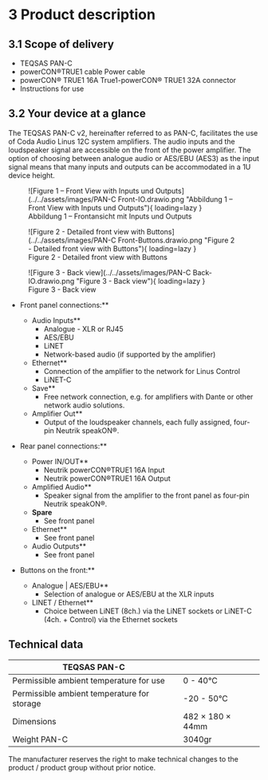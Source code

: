 # 3 Product description
## 3.1 Scope of delivery
- TEQSAS PAN-C
- powerCON®TRUE1 cable Power cable
- powerCON® TRUE1 16A True1-powerCON® TRUE1 32A connector
- Instructions for use

## 3.2 Your device at a glance
The TEQSAS PAN-C v2, hereinafter referred to as PAN-C, facilitates the use of Coda Audio Linus 12C system amplifiers. The audio inputs and the loudspeaker signal are accessible on the front of the power amplifier. The option of choosing between analogue audio or AES/EBU (AES3) as the input signal means that many inputs and outputs can be accommodated in a 1U device height.


<figure markdown="span">
  ![Figure 1 – Front View with Inputs und Outputs](../../assets/images/PAN-C Front-IO.drawio.png "Abbildung 1 – Front View with Inputs und Outputs"){ loading=lazy }
  <figcaption>Abbildung 1 – Frontansicht mit Inputs und Outputs</figcaption>
</figure>

<figure markdown="span">
  ![Figure 2 - Detailed front view with Buttons](../../assets/images/PAN-C Front-Buttons.drawio.png "Figure 2 - Detailed front view with Buttons"){ loading=lazy }
  <figcaption>Figure 2 - Detailed front view with Buttons</figcaption>
</figure>
<figure markdown="span">
  ![Figure 3 - Back view](../../assets/images/PAN-C Back-IO.drawio.png "Figure 3 - Back view"){ loading=lazy }
  <figcaption>Figure 3 - Back view</figcaption>
</figure>

- Front panel connections:**
  - Audio Inputs**
    - Analogue - XLR or RJ45
    - AES/EBU
    - LiNET
    - Network-based audio (if supported by the amplifier)
  - Ethernet**
    - Connection of the amplifier to the network for Linus Control
    - LiNET-C
  - Save**
    - Free network connection, e.g. for amplifiers with Dante or other network audio solutions.
  - Amplifier Out**
    - Output of the loudspeaker channels, each fully assigned, four-pin Neutrik speakON®.

- Rear panel connections:**
  - Power IN/OUT**
    - Neutrik powerCON®TRUE1 16A Input
    - Neutrik powerCON®TRUE1 16A Output
  - Amplified Audio**
    - Speaker signal from the amplifier to the front panel as four-pin Neutrik speakON®.
  - **Spare**
    - See front panel
  - Ethernet**
    - See front panel
  - Audio Outputs**
    - See front panel


- Buttons on the front:**
  - Analogue | AES/EBU**
    - Selection of analogue or AES/EBU at the XLR inputs
  - LINET / Ethernet**
    - Choice between LiNET (8ch.) via the LiNET sockets or LiNET-C (4ch. + Control) via the Ethernet sockets

## Technical data

| TEQSAS PAN-C | |
|--------------------------------------------|-----------------|
| Permissible ambient temperature for use | 0 - 40°C |
| Permissible ambient temperature for storage |-20 - 50°C |
| Dimensions |482 × 180 × 44mm |
| Weight PAN-C |3040gr |


The manufacturer reserves the right to make technical changes to the product / product group without prior notice.
